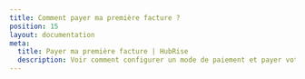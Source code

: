 ```yaml
---
title: Comment payer ma première facture ?
position: 15
layout: documentation
meta:
  title: Payer ma première facture | HubRise
  description: Voir comment configurer un mode de paiement et payer votre première facture. Après cette opération manuelle, les paiements seront automatisés.
---
```

